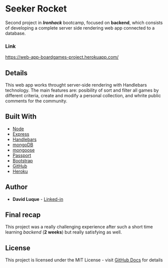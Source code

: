 # Seeker Rocket

Second project in ***Ironhack*** bootcamp, focused on **backend**, which consists of developing a complete server side rendering web app connected to a database.

### Link

https://web-app-boardgames-project.herokuapp.com/

## Details

This web app works throught server-side rendering with Handlebars technology. The main features are: posibility of sort and filter all games by different criteria, create and modify a personal collection, and whrite public comments for the community.


## Built With

* [Node](https://nodejs.org/en/)
* [Express](https://www.npmjs.com/package/express)
* [Handlebars](https://handlebarsjs.com/)
* [mongoDB](https://www.mongodb.com/)
* [mongoose](https://mongoosejs.com/)
* [Passport](https://www.npmjs.com/package/passport)
* [Bootstrap](https://getbootstrap.com/)
* [GitHub](https://en.wikipedia.org/wiki/GitHub)
* [Heroku](https://www.heroku.com/)


## Author

* **David Luque** - [Linked-in](https://www.linkedin.com/in/david-luque-alba/)

## Final recap

This project was a really challenging experience after such a short time learning *backend* (**2 weeks**) but really satisfying as well.

## License

This project is licensed under the MIT License - visit [GitHub Docs](https://docs.github.com/en/free-pro-team@latest/github/creating-cloning-and-archiving-repositories/licensing-a-repository) for details


